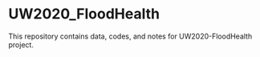 # UW2020_FloodHealth
This repository contains data, codes, and notes for UW2020-FloodHealth project.
